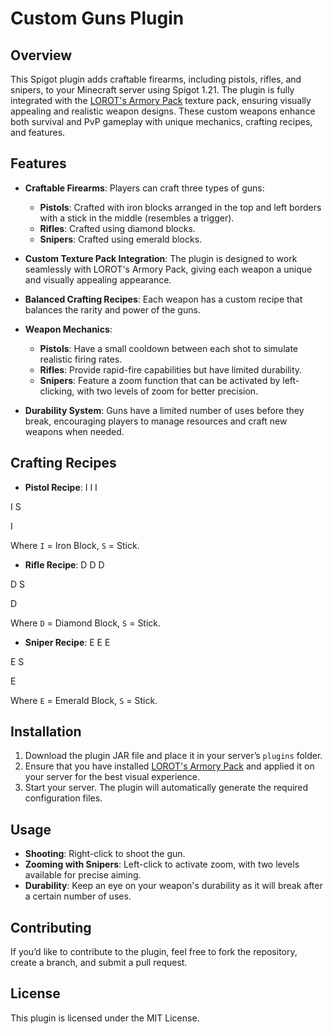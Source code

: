 # Custom Guns Plugin

## Overview

This Spigot plugin adds craftable firearms, including pistols, rifles, and snipers, to your Minecraft server using Spigot 1.21. The plugin is fully integrated with the [LOROT's Armory Pack](https://www.planetminecraft.com/texture-pack/lorot-s-armory-pack/) texture pack, ensuring visually appealing and realistic weapon designs. These custom weapons enhance both survival and PvP gameplay with unique mechanics, crafting recipes, and features.

## Features

- **Craftable Firearms**: Players can craft three types of guns:
  - **Pistols**: Crafted with iron blocks arranged in the top and left borders with a stick in the middle (resembles a trigger).
  - **Rifles**: Crafted using diamond blocks.
  - **Snipers**: Crafted using emerald blocks.

- **Custom Texture Pack Integration**: The plugin is designed to work seamlessly with LOROT's Armory Pack, giving each weapon a unique and visually appealing appearance.

- **Balanced Crafting Recipes**: Each weapon has a custom recipe that balances the rarity and power of the guns.

- **Weapon Mechanics**:
  - **Pistols**: Have a small cooldown between each shot to simulate realistic firing rates.
  - **Rifles**: Provide rapid-fire capabilities but have limited durability.
  - **Snipers**: Feature a zoom function that can be activated by left-clicking, with two levels of zoom for better precision.

- **Durability System**: Guns have a limited number of uses before they break, encouraging players to manage resources and craft new weapons when needed.

## Crafting Recipes

- **Pistol Recipe**:
I I I

I S

I

Where `I` = Iron Block, `S` = Stick.

- **Rifle Recipe**:
D D D

D S

D

Where `D` = Diamond Block, `S` = Stick.

- **Sniper Recipe**:
E E E 

E S

E

Where `E` = Emerald Block, `S` = Stick.

## Installation

1. Download the plugin JAR file and place it in your server’s `plugins` folder.
2. Ensure that you have installed [LOROT's Armory Pack](https://www.planetminecraft.com/texture-pack/lorot-s-armory-pack/) and applied it on your server for the best visual experience.
3. Start your server. The plugin will automatically generate the required configuration files.

## Usage

- **Shooting**: Right-click to shoot the gun.
- **Zooming with Snipers**: Left-click to activate zoom, with two levels available for precise aiming.
- **Durability**: Keep an eye on your weapon's durability as it will break after a certain number of uses.

## Contributing

If you’d like to contribute to the plugin, feel free to fork the repository, create a branch, and submit a pull request.

## License

This plugin is licensed under the MIT License.
